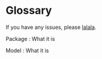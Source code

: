 # Glossary

If you have any issues, please [lalala]($open-an-issue).

Package
: What it is

Model
: What it is
